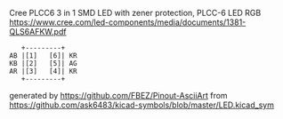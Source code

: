 Cree PLCC6 3 in 1 SMD LED with zener protection, PLCC-6
LED RGB
https://www.cree.com/led-components/media/documents/1381-QLS6AFKW.pdf


	   +---------+
	AB |[1]   [6]| KR
	KB |[2]   [5]| AG
	AR |[3]   [4]| KR
	   +---------+


generated by https://github.com/FBEZ/Pinout-AsciiArt from https://github.com/ask6483/kicad-symbols/blob/master/LED.kicad_sym